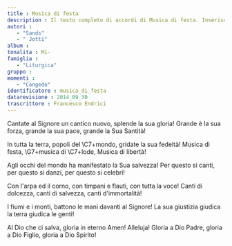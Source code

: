 ```yaml
--- 
title : Musica di festa
description : Il testo completo di accordi di Musica di festa. Inseriscila nel tuo canzoniere!
autori : 
   - "Sands"
   - " Jotti"
album : 
tonalita : Mi-
famiglia : 
   - "Liturgica"
gruppo : 
momenti : 
   - "Congedo"
identificatore : musica_di_festa
datarevisione : 2014_09_30
trascrittore : Francesco Endrici
--- 
```




Cantate al Signore un cantico nuovo,
splende la sua gloria! 
Grande è la sua forza, grande la sua pace,
grande la Sua Santità! 


In tutta la terra, popoli del \C7+mondo,
gridate la sua fedeltà! 
Musica di festa, \G7+musica di \C7+lode,
Musica di libertà!


Agli occhi del mondo ha manifestato
la Sua salvezza! 
Per questo si canti, per questo si danzi,
per questo si celebri! 


Con l'arpa ed il corno, con timpani e flauti,
con tutta la voce! 
Canti di dolcezza, canti di salvezza,
canti d'immortalità! 


I fiumi e i monti, battono le mani
davanti al Signore! 
La sua giustizia giudica la terra
giudica le genti! 


Al Dio che ci salva, gloria in eterno
Amen! Alleluja! 
Gloria a Dio Padre, gloria a Dio Figlio,
gloria a Dio Spirito! 


